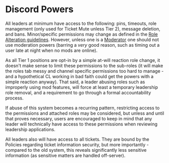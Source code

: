 # Discord Powers

All leaders at minimum have access to the following: pins, timeouts, role management (only used for Ticket Mute unless Tier 2), message deletion, and bans. Minor/specific permissions may change as defined in the [Role Alteration guidelines](../02-Changing.md). However, unless one is a [Moderator](../07-Leadership-Roles/02-Tier-1/04-Mod.md) one should not use moderation powers (barring a *very* good reason, such as timing out a user late at night when no mods are online).

As all Tier 1 positions are opt-in by a simple at-will reaction role change, it doesn't make sense to limit these permissions to the sub-roles (it will make the roles tab messy and channel specific permissions too hard to manage - and a hypothetical CL working in bad faith could get the powers with a simple reaction anyway). That said, a leader abusing roles such as improperly using mod features, will force at least a temporary leadership role removal, and a requirement to go through a formal accountability process.

If abuse of this system becomes a recurring pattern, restricting access to the permissions and attached roles may be considered, but unless and until that proves necessary, users are encouraged to keep in mind that any leader will technically have access to these permissions when reviewing leadership applications. 

All leaders also will have access to all tickets. They are bound by the Policies regarding ticket information security, but more importantly - compared to the old system, this reveals significantly less sensitive information (as sensitive matters are handled off-server).